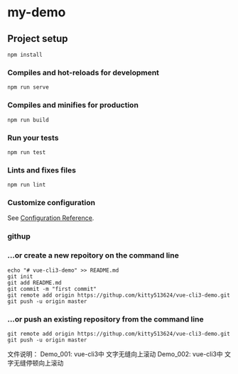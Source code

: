 # my-demo

## Project setup
```
npm install
```

### Compiles and hot-reloads for development
```
npm run serve
```

### Compiles and minifies for production
```
npm run build
```

### Run your tests
```
npm run test
```

### Lints and fixes files
```
npm run lint
```

### Customize configuration
See [Configuration Reference](https://cli.vuejs.org/config/).


### githup
### ...or create a new repoitory on the command line
```
echo "# vue-cli3-demo" >> README.md
git init
git add README.md
git commit -m "first commit"
git remote add origin https://githup.com/kitty513624/vue-cli3-demo.git
git push -u origin master
```
### ...or push an existing repository from the command line
```
git remote add origin https://githup.com/kitty513624/vue-cli3-demo.git
git push -u origin master
```
文件说明：
Demo_001: vue-cli3中 文字无缝向上滚动
Demo_002: vue-cli3中 文字无缝停顿向上滚动